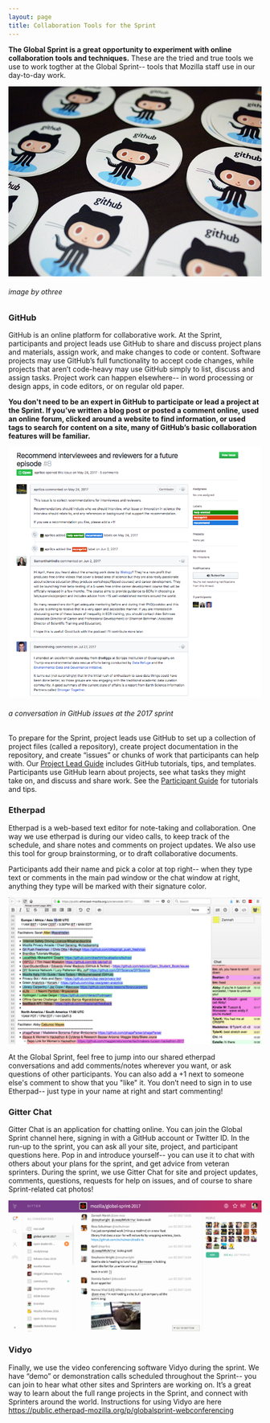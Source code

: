 ```yaml
---
layout: page
title: Collaboration Tools for the Sprint
---
```


**The Global Sprint is a great opportunity to experiment with online collaboration tools and techniques.** These are the tried and true tools we use to work togther at the Global Sprint-- tools that Mozilla staff use in our day-to-day work. 


![github stickers](../img/ghstickers.jpg)
 
###### image by othree

### GitHub
GitHub is an online platform for collaborative work. At the Sprint, participants and project leads use GitHub to share and discuss project plans and materials, assign work, and make changes to code or content. Software projects may use GitHub’s full functionality to accept code changes, while projects that aren’t code-heavy may use GitHub simply to list, discuss and assign tasks. Project work can happen elsewhere-- in word processing or design apps, in code editors, or on regular old paper.  

**You don't need to be an expert in GitHub to participate or lead a project at the Sprint. If you’ve written a blog post or posted a comment online, used an online forum, clicked around a website to find information, or used tags to search for content on a site, many of GitHub’s basic collaboration features will be familiar.**

![github convo](../img/ghconvo.png)

###### a conversation in GitHub issues at the 2017 sprint

To prepare for the Sprint, project leads use GitHub to set up a collection of project files (called a repository), create project documentation in the repository, and create “issues” or chunks of work that participants can help with. Our [Project Lead Guide](https://mozilla.github.io/global-sprint/project-lead-guide/) includes GitHub tutorials, tips, and templates. Participants use GitHub learn about projects, see what tasks they might take on, and discuss and share work. See the [Participant Guide](https://mozilla.github.io/global-sprint/participants-guide/) for tutorials and tips. 

### Etherpad
Etherpad is a web-based text editor for note-taking and collaboration. One way we use etherpad is during our video calls, to keep track of the schedule, and share notes and comments on project updates. We also use this tool for group brainstorming, or to draft collaborative documents.

Participants add their name and pick a color at top right-- when they type text or comments in the main pad window or the chat window at right, anything they type will be marked with their signature color.  
 
![etherpad image](../img/etherpad.png) 
 
At the Global Sprint, feel free to jump into our shared etherpad conversations and add comments/notes wherever you want, or ask questions of other participants. You can also add a +1 next to someone else's comment to show that you "like" it. You don’t need to sign in to use Etherpad-- just type in your name at right and start commenting! 

### Gitter Chat
Gitter Chat is an application for chatting online.  You can join the Global Sprint channel here, signing in with a GitHub account or Twitter ID.  In the run-up to the sprint, you can ask all your site, project, and participant questions here.  Pop in and introduce yourself-- you can use it to chat with others about your plans for the sprint, and get advice from veteran sprinters. During the sprint, we use Gitter Chat for site and project updates, comments, questions, requests for help on issues, and of course to share Sprint-related cat photos! 

![gitter chat](../img/gitter.png) 

### Vidyo
Finally, we use the video conferencing software Vidyo during the sprint. We have “demo” or demonstration calls scheduled throughout the Sprint-- you can join to hear what other sites and Sprinters are working on. It’s a great way to learn about the full range projects in the Sprint, and connect with Sprinters around the world. Instructions for using Vidyo are here https://public.etherpad-mozilla.org/p/globalsprint-webconferencing
